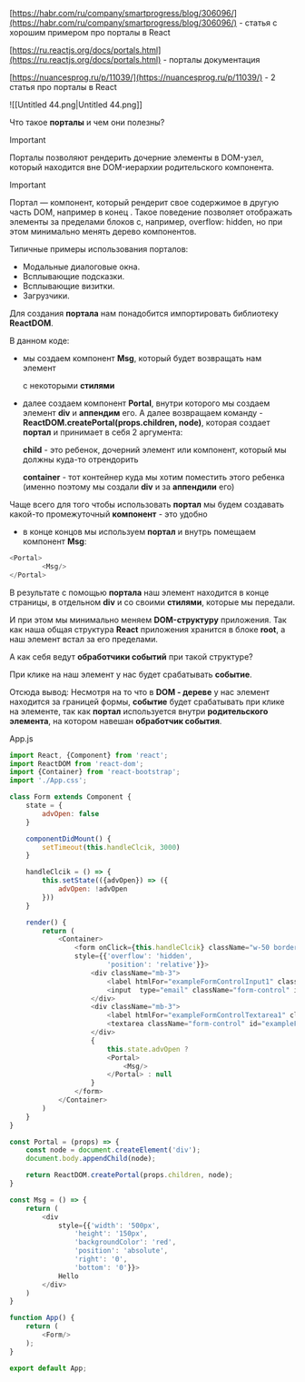 [https://habr.com/ru/company/smartprogress/blog/306096/](https://habr.com/ru/company/smartprogress/blog/306096/) - статья с хорошим примером про порталы в React

[https://ru.reactjs.org/docs/portals.html](https://ru.reactjs.org/docs/portals.html) - порталы документация

[https://nuancesprog.ru/p/11039/](https://nuancesprog.ru/p/11039/) - 2 статья про порталы в React

  

![[Untitled 44.png|Untitled 44.png]]

Что такое **порталы** и чем они полезны?

> [!important]  
> Порталы позволяют рендерить дочерние элементы в DOM-узел, который находится вне DOM-иерархии родительского компонента.  
  
> [!important]  
> Портал — компонент, который рендерит свое содержимое в другую часть DOM, например в конец <body>. Такое поведение позволяет отображать элементы за пределами блоков с, например, overflow: hidden, но при этом минимально менять дерево компонентов.  

Типичные примеры использования порталов:

- Модальные диалоговые окна.
- Всплывающие подсказки.
- Всплывающие визитки.
- Загрузчики.

  

Для создания **портала** нам понадобится импортировать библиотеку **ReactDOM**.

В данном коде:

- мы создаем компонент **Msg**, который будет возвращать нам элемент **<div>** с некоторыми **стилями**
- далее создаем компонент **Portal**, внутри которого мы создаем элемент **div** и **аппендим** его. А далее возвращаем команду -**ReactDOM.createPortal(props.children, node)**, которая создает **портал** и принимает в себя 2 аргумента:
    
    **child** - это ребенок, дочерний элемент или компонент, который мы должны куда-то отрендорить
    
    **container** - тот контейнер куда мы хотим поместить этого ребенка (именно поэтому мы создали **div** и за **аппендили** его)
    

Чаще всего для того чтобы использовать **портал** мы будем создавать какой-то промежуточный **компонент** - это удобно

- в конце концов мы используем **портал** и внутрь помещаем компонент **Msg**:

```JavaScript
<Portal>
		<Msg/>
</Portal>
```

В результате с помощью **портала** наш элемент находится в конце страницы, в отдельном **div** и со своими **стилями**, которые мы передали.

И при этом мы минимально меняем **DOM-структуру** приложения. Так как наша общая структура **React** приложения хранится в блоке **root**, а наш элемент встал за его пределами.

  

А как себя ведут **обработчики событий** при такой структуре?

При клике на наш элемент у нас будет срабатывать **событие**.

Отсюда вывод: Несмотря на то что в **DOM - дереве** у нас элемент находится за границей формы, **событие** будет срабатывать при клике на элементе, так как **портал** используется внутри **родительского элемента**, на котором навешан **обработчик события**.

App.js

```JavaScript
import React, {Component} from 'react';
import ReactDOM from 'react-dom';
import {Container} from 'react-bootstrap';
import './App.css';

class Form extends Component {
    state = {
        advOpen: false
    }

    componentDidMount() {
        setTimeout(this.handleClcik, 3000)
    }

    handleClcik = () => {
        this.setState(({advOpen}) => ({
            advOpen: !advOpen
        }))
    }

    render() {
        return (
            <Container>
                <form onClick={this.handleClcik} className="w-50 border mt-5 p-3 m-auto" 
                style={{'overflow': 'hidden', 
                        'position': 'relative'}}>
                    <div className="mb-3">
                        <label htmlFor="exampleFormControlInput1" className="form-label">Email address</label>
                        <input  type="email" className="form-control" id="exampleFormControlInput1" placeholder="name@example.com"/>
                    </div>
                    <div className="mb-3">
                        <label htmlFor="exampleFormControlTextarea1" className="form-label">Example textarea</label>
                        <textarea className="form-control" id="exampleFormControlTextarea1" rows="3"></textarea>
                    </div>
                    {
                        this.state.advOpen ? 
                        <Portal>
                            <Msg/>
                        </Portal> : null
                    }
                </form>
            </Container>
        )
    }
}

const Portal = (props) => {
    const node = document.createElement('div');
    document.body.appendChild(node);

    return ReactDOM.createPortal(props.children, node);
}

const Msg = () => {
    return (
        <div 
            style={{'width': '500px', 
                'height': '150px', 
                'backgroundColor': 'red', 
                'position': 'absolute', 
                'right': '0',
                'bottom': '0'}}>
            Hello
        </div>
    )
}

function App() {
    return (
        <Form/>
    );
}

export default App;
```